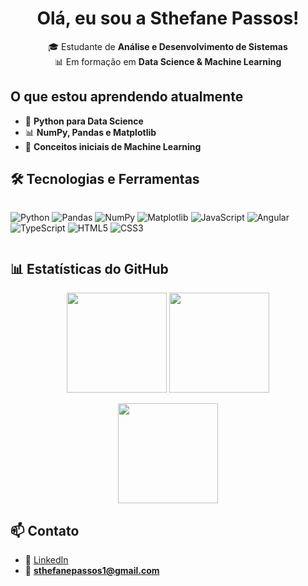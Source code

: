 <h1 align="center"> Olá, eu sou a Sthefane Passos!</h1>

<p align="center">
  🎓 Estudante de <b>Análise e Desenvolvimento de Sistemas</b> <br>
  📊 Em formação em <b>Data Science & Machine Learning</b> <br>
</p>

## O que estou aprendendo atualmente
- 🐍 **Python para Data Science**
- 📊 **NumPy, Pandas e Matplotlib**
- 🤖 **Conceitos iniciais de Machine Learning**


## 🛠️ Tecnologias e Ferramentas
<div style="display: flex; gap: 10px; flex-wrap: wrap;">
  
![Python](https://img.shields.io/badge/Python-3776AB?style=for-the-badge&logo=python&logoColor=white)
![Pandas](https://img.shields.io/badge/Pandas-150458?style=for-the-badge&logo=pandas&logoColor=white)
![NumPy](https://img.shields.io/badge/NumPy-013243?style=for-the-badge&logo=numpy&logoColor=white)
![Matplotlib](https://img.shields.io/badge/Matplotlib-013243?style=for-the-badge&logo=plotly&logoColor=white)
![JavaScript](https://img.shields.io/badge/JavaScript-F7E017?style=for-the-badge&logo=javascript&logoColor=black)
![Angular](https://img.shields.io/badge/Angular-DD0031?style=for-the-badge&logo=angular&logoColor=white)
![TypeScript](https://img.shields.io/badge/TypeScript-007ACC?style=for-the-badge&logo=typescript&logoColor=white)
![HTML5](https://img.shields.io/badge/HTML5-E96228?style=for-the-badge&logo=html5&logoColor=white)
![CSS3](https://img.shields.io/badge/CSS3-264DE4?style=for-the-badge&logo=css3&logoColor=white)

</div>

## 📊 Estatísticas do GitHub
<p align="center">
  <img height="160" src="https://github-readme-stats.vercel.app/api?username=passosthe&show_icons=true&theme=tokyonight" />
  <img height="160" src="https://github-readme-stats.vercel.app/api/top-langs/?username=passosthe&layout=compact&theme=tokyonight" />
</p>

<p align="center">
  <img height="160" src="https://streak-stats.demolab.com?user=passosthe&theme=tokyonight" />
</p>


## 📫 Contato
- 💼 [LinkedIn](https://www.linkedin.com/in/sthefane-passos-74aa68335)  
- 📧 **sthefanepassos1@gmail.com**
